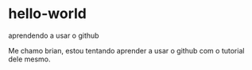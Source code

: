 # hello-world
aprendendo a usar o github 

Me chamo brian, estou tentando aprender a usar o github com o tutorial dele mesmo.
